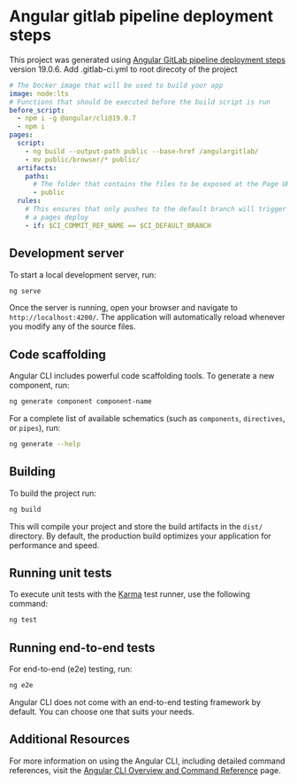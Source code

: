# Angular gitlab pipeline deployment steps
This project was generated using [Angular GitLab pipeline deployment steps](https://gitlab.com/shivanandn) version 19.0.6.
Add .gitlab-ci.yml to root direcoty of the project
```yml
# The Docker image that will be used to build your app
image: node:lts
# Functions that should be executed before the build script is run
before_script:
  - npm i -g @angular/cli@19.0.7
  - npm i
pages:
  script:
    - ng build --output-path public --base-href /angulargitlab/
    - mv public/browser/* public/
  artifacts:
    paths:
      # The folder that contains the files to be exposed at the Page URL
      - public
  rules:
    # This ensures that only pushes to the default branch will trigger
    # a pages deploy
    - if: $CI_COMMIT_REF_NAME == $CI_DEFAULT_BRANCH


```
## Development server

To start a local development server, run:

```bash
ng serve
```

Once the server is running, open your browser and navigate to `http://localhost:4200/`. The application will automatically reload whenever you modify any of the source files.

## Code scaffolding

Angular CLI includes powerful code scaffolding tools. To generate a new component, run:

```bash
ng generate component component-name
```

For a complete list of available schematics (such as `components`, `directives`, or `pipes`), run:

```bash
ng generate --help
```

## Building

To build the project run:

```bash
ng build
```

This will compile your project and store the build artifacts in the `dist/` directory. By default, the production build optimizes your application for performance and speed.

## Running unit tests

To execute unit tests with the [Karma](https://karma-runner.github.io) test runner, use the following command:

```bash
ng test
```

## Running end-to-end tests

For end-to-end (e2e) testing, run:

```bash
ng e2e
```

Angular CLI does not come with an end-to-end testing framework by default. You can choose one that suits your needs.

## Additional Resources

For more information on using the Angular CLI, including detailed command references, visit the [Angular CLI Overview and Command Reference](https://angular.dev/tools/cli) page.
